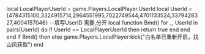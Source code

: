 local LocalPlayerUserId = game.Players.LocalPlayer.UserId
local UserId = {4784315100,3324915714,2964551995,7022749544,4701133524,3379428327,4004157046} --填写UserID 需要,分开
local function Bmd()
    for _, UserId in pairs(UserId) do
        if UserId == LocalPlayerUserId then
            return true
        end
    end
end
if Bmd() then
else
    game.Players.LocalPlayer:kick("白名单已重新开启，找山风获取")
end
